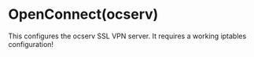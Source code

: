 # OpenConnect(ocserv)

This configures the ocserv SSL VPN server. It requires a working iptables configuration!
